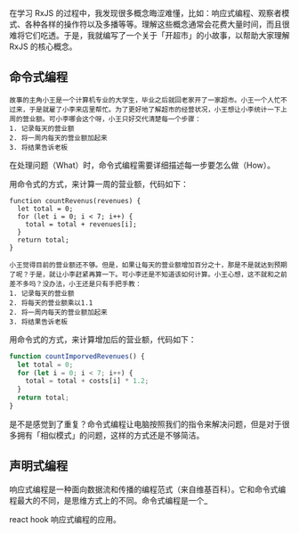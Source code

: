 在学习 RxJS 的过程中，我发现很多概念晦涩难懂，比如：响应式编程、观察者模式、各种各样的操作符以及多播等等。理解这些概念通常会花费大量时间，而且很难将它们吃透。于是，我就编写了一个关于「开超市」的小故事，以帮助大家理解 RxJS 的核心概念。



## 命令式编程

```tsx
故事的主角小王是一个计算机专业的大学生，毕业之后就回老家开了一家超市。小王一个人忙不过来，于是就雇了小李来店里帮忙。为了更好地了解超市的经营状况，小王想让小李统计一下上周的营业额。可小李哪会这个呀，小王只好交代清楚每一个步骤：
1. 记录每天的营业额
2. 将一周内每天的营业额加起来
3. 将结果告诉老板
```

 在处理问题（What）时，命令式编程需要详细描述每一步要怎么做（How）。

用命令式的方式，来计算一周的营业额，代码如下：

```tsx
function countRevenus(revenues) {
  let total = 0;
  for (let i = 0; i < 7; i++) {
    total = total + revenues[i];
  }
  return total;
}
```



```text
小王觉得目前的营业额还不够。但是，如果让每天的营业额增加百分之十，那是不是就达到预期了呢？于是，就让小李赶紧再算一下。可小李还是不知道该如何计算。小王心想，这不就和之前差不多吗？没办法，小王还是只有手把手教：
1. 记录每天的营业额
2. 将每天的营业额乘以1.1
2. 将一周内每天的营业额加起来
3. 将结果告诉老板
```

用命令式的方式，来计算增加后的营业额，代码如下：

```js
function countImporvedRevenues() {
  let total = 0;
  for (let i = 0; i < 7; i++) {
    total = total + costs[i] * 1.2;
  }
  return total;
}
```

是不是感觉到了重复？命令式编程让电脑按照我们的指令来解决问题，但是对于很多拥有「相似模式」的问题，这样的方式还是不够简洁。

## 声明式编程





































响应式编程是一种面向数据流和传播的编程范式（来自维基百科）。它和命令式编程最大的不同，是思维方式上的不同。命令式编程是一个_

react hook 响应式编程的应用。

